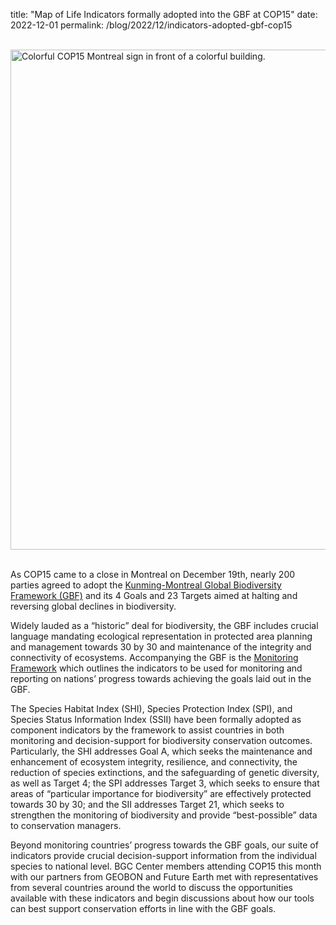 title: "Map of Life Indicators formally adopted into the GBF at COP15"
date: 2022-12-01
permalink: /blog/2022/12/indicators-adopted-gbf-cop15

<br />

<div class="row padded">
    <div class="col-md-12 padded">
        <img class="center-block" alt="Colorful COP15 Montreal sign in front of a colorful building." src="/content_static/blog/2022-12-01/cop15-min.png" width="800px" />
    </div>
</div>


<br />

As COP15 came to a close in Montreal on December 19th, nearly 200 parties agreed to adopt the [Kunming-Montreal Global Biodiversity Framework (GBF)](https://www.cbd.int/doc/c/e6d3/cd1d/daf663719a03902a9b116c34/cop-15-l-25-en.pdf) and its 4 Goals and 23 Targets aimed at halting and reversing global declines in biodiversity. 

Widely lauded as a “historic” deal for biodiversity, the GBF includes crucial language mandating ecological representation in protected area planning and management towards 30 by 30 and maintenance of the integrity and connectivity of ecosystems. Accompanying the GBF is the [Monitoring Framework](https://www.cbd.int/doc/c/179e/aecb/592f67904bf07dca7d0971da/cop-15-l-26-en.pdf) which outlines the indicators to be used for monitoring and reporting on nations’ progress towards achieving the goals laid out in the GBF.

The Species Habitat Index (SHI), Species Protection Index (SPI), and Species Status Information Index (SSII) have been formally adopted as component indicators by the framework to assist countries in both monitoring and decision-support for biodiversity conservation outcomes. Particularly, the SHI addresses Goal A, which seeks the maintenance and enhancement of ecosystem integrity, resilience, and connectivity, the reduction of species extinctions, and the safeguarding of genetic diversity, as well as Target 4; the SPI addresses Target 3, which seeks to ensure that areas of “particular importance for biodiversity” are effectively protected towards 30 by 30; and the SII addresses Target 21, which seeks to strengthen the monitoring of biodiversity and provide “best-possible” data to conservation managers. 

Beyond monitoring countries’ progress towards the GBF goals, our suite of indicators provide crucial decision-support information from the individual species to national level. BGC Center members attending COP15 this month with our partners from GEOBON and Future Earth met with representatives from several countries around the world to discuss the opportunities available with these indicators and begin discussions about how our tools can best support conservation efforts in line with the GBF goals. 